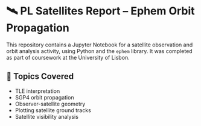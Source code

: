 # 🛰️ PL Satellites Report – Ephem Orbit Propagation

This repository contains a Jupyter Notebook for a satellite observation and orbit analysis activity, using Python and the `ephem` library. It was completed as part of coursework at the University of Lisbon.

## 📌 Topics Covered

- TLE interpretation
- SGP4 orbit propagation
- Observer-satellite geometry
- Plotting satellite ground tracks
- Satellite visibility analysis


